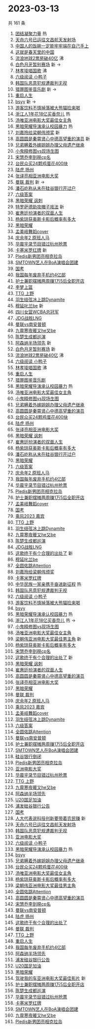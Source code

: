 # 2023-03-13

共 161 条

<!-- BEGIN -->
<!-- 最后更新时间 Mon Mar 13 2023 03:10:34 GMT+0800 (China Standard Time) -->

1. [团结凝聚力量](https://s.weibo.com//weibo?q=%23%E5%9B%A2%E7%BB%93%E5%87%9D%E8%81%9A%E5%8A%9B%E9%87%8F%23&Refer=new_time)
   热
1. [天舟六号已运往文昌航天发射场](https://s.weibo.com//weibo?q=%23%E5%A4%A9%E8%88%9F%E5%85%AD%E5%8F%B7%E5%B7%B2%E8%BF%90%E5%BE%80%E6%96%87%E6%98%8C%E8%88%AA%E5%A4%A9%E5%8F%91%E5%B0%84%E5%9C%BA%23&t=31&band_rank=1&Refer=top)
1. [中国人的饭碗一定能牢牢端在自己手上](https://s.weibo.com//weibo?q=%23%E4%B8%AD%E5%9B%BD%E4%BA%BA%E7%9A%84%E9%A5%AD%E7%A2%97%E4%B8%80%E5%AE%9A%E8%83%BD%E7%89%A2%E7%89%A2%E7%AB%AF%E5%9C%A8%E8%87%AA%E5%B7%B1%E6%89%8B%E4%B8%8A%23&t=31&band_rank=2&Refer=top)
1. [这就是春天里的中国](https://s.weibo.com//weibo?q=%23%E8%BF%99%E5%B0%B1%E6%98%AF%E6%98%A5%E5%A4%A9%E9%87%8C%E7%9A%84%E4%B8%AD%E5%9B%BD%23&t=31&band_rank=3&Refer=top)
1. [流浪地球2票房破40亿](https://s.weibo.com//weibo?q=%23%E6%B5%81%E6%B5%AA%E5%9C%B0%E7%90%832%E7%A5%A8%E6%88%BF%E7%A0%B440%E4%BA%BF%23&t=31&band_rank=4&Refer=top)
   沸
1. [白色月牙暂别赛场](https://s.weibo.com//weibo?q=%23%E7%99%BD%E8%89%B2%E6%9C%88%E7%89%99%E6%9A%82%E5%88%AB%E8%B5%9B%E5%9C%BA%23&t=31&band_rank=5&Refer=top)
   新 ->
1. [林孝埈唱国歌](https://s.weibo.com//weibo?q=%23%E6%9E%97%E5%AD%9D%E5%9F%88%E5%94%B1%E5%9B%BD%E6%AD%8C%23&t=31&band_rank=6&Refer=top)
   沸
1. [六级阅读 小鸭子](https://s.weibo.com//weibo?q=%E5%85%AD%E7%BA%A7%E9%98%85%E8%AF%BB%20%E5%B0%8F%E9%B8%AD%E5%AD%90&t=31&band_rank=7&Refer=top)
1. [韩国队恶意犯规遭裁判无视](https://s.weibo.com//weibo?q=%23%E9%9F%A9%E5%9B%BD%E9%98%9F%E6%81%B6%E6%84%8F%E7%8A%AF%E8%A7%84%E9%81%AD%E8%A3%81%E5%88%A4%E6%97%A0%E8%A7%86%23&t=31&band_rank=8&Refer=top)
1. [猎罪图鉴音乐剧](https://s.weibo.com//weibo?q=%23%E7%8C%8E%E7%BD%AA%E5%9B%BE%E9%89%B4%E9%9F%B3%E4%B9%90%E5%89%A7%23&t=31&band_rank=9&Refer=top)
   新 ->
1. [重启人生](https://s.weibo.com//weibo?q=%23%E9%87%8D%E5%90%AF%E4%BA%BA%E7%94%9F%23&t=31&band_rank=10&Refer=top)
1. [bsyy](https://s.weibo.com//weibo?q=bsyy&t=31&band_rank=11&Refer=top) 新 ->
1. [游客饮料不慎掉落被大熊猫捡来喝](https://s.weibo.com//weibo?q=%23%E6%B8%B8%E5%AE%A2%E9%A5%AE%E6%96%99%E4%B8%8D%E6%85%8E%E6%8E%89%E8%90%BD%E8%A2%AB%E5%A4%A7%E7%86%8A%E7%8C%AB%E6%8D%A1%E6%9D%A5%E5%96%9D%23&t=31&band_rank=12&Refer=top)
1. [浙江人1年花18亿买香奈儿](https://s.weibo.com//weibo?q=%23%E6%B5%99%E6%B1%9F%E4%BA%BA1%E5%B9%B4%E8%8A%B118%E4%BA%BF%E4%B9%B0%E9%A6%99%E5%A5%88%E5%84%BF%23&t=31&band_rank=13&Refer=top)
   热
1. [汤唯亚洲电影大奖最佳女主角](https://s.weibo.com//weibo?q=%23%E6%B1%A4%E5%94%AF%E4%BA%9A%E6%B4%B2%E7%94%B5%E5%BD%B1%E5%A4%A7%E5%A5%96%E6%9C%80%E4%BD%B3%E5%A5%B3%E4%B8%BB%E8%A7%92%23&t=31&band_rank=14&Refer=top)
1. [黑暗荣耀导演承认校园暴力](https://s.weibo.com//weibo?q=%23%E9%BB%91%E6%9A%97%E8%8D%A3%E8%80%80%E5%AF%BC%E6%BC%94%E6%89%BF%E8%AE%A4%E6%A0%A1%E5%9B%AD%E6%9A%B4%E5%8A%9B%23&t=31&band_rank=15&Refer=top)
   热
1. [刘嘉玲给梁朝伟颁奖](https://s.weibo.com//weibo?q=%23%E5%88%98%E5%98%89%E7%8E%B2%E7%BB%99%E6%A2%81%E6%9C%9D%E4%BC%9F%E9%A2%81%E5%A5%96%23&t=31&band_rank=16&Refer=top)
   新
1. [高圆圆是秦霄贤心中德高望重的演员](https://s.weibo.com//weibo?q=%23%E9%AB%98%E5%9C%86%E5%9C%86%E6%98%AF%E7%A7%A6%E9%9C%84%E8%B4%A4%E5%BF%83%E4%B8%AD%E5%BE%B7%E9%AB%98%E6%9C%9B%E9%87%8D%E7%9A%84%E6%BC%94%E5%91%98%23&t=31&band_rank=17&Refer=top)
   新
1. [兄弟瞒着外嫁姐姐办理父母遗产继承](https://s.weibo.com//weibo?q=%23%E5%85%84%E5%BC%9F%E7%9E%92%E7%9D%80%E5%A4%96%E5%AB%81%E5%A7%90%E5%A7%90%E5%8A%9E%E7%90%86%E7%88%B6%E6%AF%8D%E9%81%97%E4%BA%A7%E7%BB%A7%E6%89%BF%23&t=31&band_rank=18&Refer=top)
1. [小鬼精修图vs现场生图](https://s.weibo.com//weibo?q=%23%E5%B0%8F%E9%AC%BC%E7%B2%BE%E4%BF%AE%E5%9B%BEvs%E7%8E%B0%E5%9C%BA%E7%94%9F%E5%9B%BE%23&t=31&band_rank=19&Refer=top)
1. [宋慧乔李到晛cp名](https://s.weibo.com//weibo?q=%23%E5%AE%8B%E6%85%A7%E4%B9%94%E6%9D%8E%E5%88%B0%E6%99%9Bcp%E5%90%8D%23&t=31&band_rank=20&Refer=top)
1. [台民众买24颗鸡蛋花400块](https://s.weibo.com//weibo?q=%23%E5%8F%B0%E6%B0%91%E4%BC%97%E4%B9%B024%E9%A2%97%E9%B8%A1%E8%9B%8B%E8%8A%B1400%E5%9D%97%23&t=31&band_rank=21&Refer=top)
1. [陆虎 扬州](https://s.weibo.com//weibo?q=%E9%99%86%E8%99%8E%20%E6%89%AC%E5%B7%9E&t=31&band_rank=22&Refer=top)
1. [张译亮相亚洲电影大奖](https://s.weibo.com//weibo?q=%23%E5%BC%A0%E8%AF%91%E4%BA%AE%E7%9B%B8%E4%BA%9A%E6%B4%B2%E7%94%B5%E5%BD%B1%E5%A4%A7%E5%A5%96%23&t=31&band_rank=23&Refer=top)
1. [曼联 裁判](https://s.weibo.com//weibo?q=%E6%9B%BC%E8%81%94%20%E8%A3%81%E5%88%A4&t=31&band_rank=24&Refer=top)
   新 ->
1. [潘石屹称从未在硅谷银行开过户](https://s.weibo.com//weibo?q=%23%E6%BD%98%E7%9F%B3%E5%B1%B9%E7%A7%B0%E4%BB%8E%E6%9C%AA%E5%9C%A8%E7%A1%85%E8%B0%B7%E9%93%B6%E8%A1%8C%E5%BC%80%E8%BF%87%E6%88%B7%23&t=31&band_rank=25&Refer=top)
1. [六级答案](https://s.weibo.com//weibo?q=%23%E5%85%AD%E7%BA%A7%E7%AD%94%E6%A1%88%23&t=31&band_rank=26&Refer=top)
1. [黑暗荣耀 讽刺](https://s.weibo.com//weibo?q=%E9%BB%91%E6%9A%97%E8%8D%A3%E8%80%80%20%E8%AE%BD%E5%88%BA&t=31&band_rank=27&Refer=top)
1. [特罗萨德助攻帽子戏法](https://s.weibo.com//weibo?q=%E7%89%B9%E7%BD%97%E8%90%A8%E5%BE%B7%E5%8A%A9%E6%94%BB%E5%B8%BD%E5%AD%90%E6%88%8F%E6%B3%95&t=31&band_rank=28&Refer=top)
   新
1. [崔惠廷扮演者的双面人生](https://s.weibo.com//weibo?q=%23%E5%B4%94%E6%83%A0%E5%BB%B7%E6%89%AE%E6%BC%94%E8%80%85%E7%9A%84%E5%8F%8C%E9%9D%A2%E4%BA%BA%E7%94%9F%23&t=31&band_rank=29&Refer=top)
1. [杨紫琼获奥斯卡影后概率有多大](https://s.weibo.com//weibo?q=%23%E6%9D%A8%E7%B4%AB%E7%90%BC%E8%8E%B7%E5%A5%A5%E6%96%AF%E5%8D%A1%E5%BD%B1%E5%90%8E%E6%A6%82%E7%8E%87%E6%9C%89%E5%A4%9A%E5%A4%A7%23&t=31&band_rank=30&Refer=top)
1. [黑暗荣耀](https://s.weibo.com//weibo?q=%23%E9%BB%91%E6%9A%97%E8%8D%A3%E8%80%80%23&t=31&band_rank=31&Refer=top)
1. [孟美岐舞蹈cover](https://s.weibo.com//weibo?q=%23%E5%AD%9F%E7%BE%8E%E5%B2%90%E8%88%9E%E8%B9%88cover%23&t=31&band_rank=32&Refer=top)
1. [庆余年2 原班人马](https://s.weibo.com//weibo?q=%E5%BA%86%E4%BD%99%E5%B9%B42%20%E5%8E%9F%E7%8F%AD%E4%BA%BA%E9%A9%AC&t=31&band_rank=33&Refer=top)
1. [华晨宇录节目错过杭州抢票](https://s.weibo.com//weibo?q=%23%E5%8D%8E%E6%99%A8%E5%AE%87%E5%BD%95%E8%8A%82%E7%9B%AE%E9%94%99%E8%BF%87%E6%9D%AD%E5%B7%9E%E6%8A%A2%E7%A5%A8%23&t=31&band_rank=34&Refer=top)
1. [卡塞米罗红牌](https://s.weibo.com//weibo?q=%23%E5%8D%A1%E5%A1%9E%E7%B1%B3%E7%BD%97%E7%BA%A2%E7%89%8C%23&t=31&band_rank=35&Refer=top)
   新
1. [Pledis新男团亮相克拉岛](https://s.weibo.com//weibo?q=%23Pledis%E6%96%B0%E7%94%B7%E5%9B%A2%E4%BA%AE%E7%9B%B8%E5%85%8B%E6%8B%89%E5%B2%9B%23&t=31&band_rank=36&Refer=top)
1. [SMTOWN艺人在BoA演唱会团建](https://s.weibo.com//weibo?q=%23SMTOWN%E8%89%BA%E4%BA%BA%E5%9C%A8BoA%E6%BC%94%E5%94%B1%E4%BC%9A%E5%9B%A2%E5%BB%BA%23&t=31&band_rank=37&Refer=top)
1. [国考](https://s.weibo.com//weibo?q=%23%E5%9B%BD%E8%80%83%23&t=31&band_rank=38&Refer=top)
1. [我国每年废弃手机约4亿部](https://s.weibo.com//weibo?q=%23%E6%88%91%E5%9B%BD%E6%AF%8F%E5%B9%B4%E5%BA%9F%E5%BC%83%E6%89%8B%E6%9C%BA%E7%BA%A64%E4%BA%BF%E9%83%A8%23&t=31&band_rank=39&Refer=top)
1. [护士兼职摆摊两周赚1万5后全职开店](https://s.weibo.com//weibo?q=%23%E6%8A%A4%E5%A3%AB%E5%85%BC%E8%81%8C%E6%91%86%E6%91%8A%E4%B8%A4%E5%91%A8%E8%B5%9A1%E4%B8%875%E5%90%8E%E5%85%A8%E8%81%8C%E5%BC%80%E5%BA%97%23&t=31&band_rank=40&Refer=top)
1. [李梦上篮](https://s.weibo.com//weibo?q=%E6%9D%8E%E6%A2%A6%E4%B8%8A%E7%AF%AE&t=31&band_rank=41&Refer=top)
1. [TTG 上野](https://s.weibo.com//weibo?q=TTG%20%E4%B8%8A%E9%87%8E&t=31&band_rank=42&Refer=top)
1. [羽生结弦冰上跳Dynamite](https://s.weibo.com//weibo?q=%23%E7%BE%BD%E7%94%9F%E7%BB%93%E5%BC%A6%E5%86%B0%E4%B8%8A%E8%B7%B3Dynamite%23&t=31&band_rank=43&Refer=top)
1. [穆延叱兰be](https://s.weibo.com//weibo?q=%23%E7%A9%86%E5%BB%B6%E5%8F%B1%E5%85%B0be%23&t=31&band_rank=44&Refer=top)
   新
1. [四川女篮WCBA总冠军](https://s.weibo.com//weibo?q=%23%E5%9B%9B%E5%B7%9D%E5%A5%B3%E7%AF%AEWCBA%E6%80%BB%E5%86%A0%E5%86%9B%23&t=31&band_rank=45&Refer=top)
1. [JDG战胜LNG](https://s.weibo.com//weibo?q=%23JDG%E6%88%98%E8%83%9CLNG%23&t=31&band_rank=46&Refer=top)
1. [曼联vs南安普顿](https://s.weibo.com//weibo?q=%23%E6%9B%BC%E8%81%94vs%E5%8D%97%E5%AE%89%E6%99%AE%E9%A1%BF%23&t=31&band_rank=47&Refer=top)
1. [九霄寒夜暖又he又be](https://s.weibo.com//weibo?q=%23%E4%B9%9D%E9%9C%84%E5%AF%92%E5%A4%9C%E6%9A%96%E5%8F%88he%E5%8F%88be%23&t=31&band_rank=48&Refer=top)
1. [陈楚生成都巡演](https://s.weibo.com//weibo?q=%23%E9%99%88%E6%A5%9A%E7%94%9F%E6%88%90%E9%83%BD%E5%B7%A1%E6%BC%94%23&t=31&band_rank=49&Refer=top)
1. [阿森纳半场领先](https://s.weibo.com//weibo?q=%E9%98%BF%E6%A3%AE%E7%BA%B3%E5%8D%8A%E5%9C%BA%E9%A2%86%E5%85%88&t=31&band_rank=50&Refer=top)
   新
1. [白色月牙暂别赛场](https://s.weibo.com//weibo?q=%23%E7%99%BD%E8%89%B2%E6%9C%88%E7%89%99%E6%9A%82%E5%88%AB%E8%B5%9B%E5%9C%BA%23&t=31&band_rank=4&Refer=top)
   新
1. [流浪地球2票房破40亿](https://s.weibo.com//weibo?q=%23%E6%B5%81%E6%B5%AA%E5%9C%B0%E7%90%832%E7%A5%A8%E6%88%BF%E7%A0%B440%E4%BA%BF%23&t=31&band_rank=5&Refer=top)
   沸
1. [六级阅读 小鸭子](https://s.weibo.com//weibo?q=%E5%85%AD%E7%BA%A7%E9%98%85%E8%AF%BB%20%E5%B0%8F%E9%B8%AD%E5%AD%90&t=31&band_rank=6&Refer=top)
1. [林孝埈唱国歌](https://s.weibo.com//weibo?q=%23%E6%9E%97%E5%AD%9D%E5%9F%88%E5%94%B1%E5%9B%BD%E6%AD%8C%23&t=31&band_rank=7&Refer=top)
   沸
1. [重启人生](https://s.weibo.com//weibo?q=%23%E9%87%8D%E5%90%AF%E4%BA%BA%E7%94%9F%23&t=31&band_rank=9&Refer=top)
1. [猎罪图鉴音乐剧](https://s.weibo.com//weibo?q=%23%E7%8C%8E%E7%BD%AA%E5%9B%BE%E9%89%B4%E9%9F%B3%E4%B9%90%E5%89%A7%23&t=31&band_rank=10&Refer=top)
1. [黑暗荣耀导演承认校园暴力](https://s.weibo.com//weibo?q=%23%E9%BB%91%E6%9A%97%E8%8D%A3%E8%80%80%E5%AF%BC%E6%BC%94%E6%89%BF%E8%AE%A4%E6%A0%A1%E5%9B%AD%E6%9A%B4%E5%8A%9B%23&t=31&band_rank=14&Refer=top)
   热
1. [汤唯亚洲电影大奖最佳女主角](https://s.weibo.com//weibo?q=%23%E6%B1%A4%E5%94%AF%E4%BA%9A%E6%B4%B2%E7%94%B5%E5%BD%B1%E5%A4%A7%E5%A5%96%E6%9C%80%E4%BD%B3%E5%A5%B3%E4%B8%BB%E8%A7%92%23&t=31&band_rank=15&Refer=top)
1. [小鬼精修图vs现场生图](https://s.weibo.com//weibo?q=%23%E5%B0%8F%E9%AC%BC%E7%B2%BE%E4%BF%AE%E5%9B%BEvs%E7%8E%B0%E5%9C%BA%E7%94%9F%E5%9B%BE%23&t=31&band_rank=16&Refer=top)
1. [兄弟瞒着外嫁姐姐办理父母遗产继承](https://s.weibo.com//weibo?q=%23%E5%85%84%E5%BC%9F%E7%9E%92%E7%9D%80%E5%A4%96%E5%AB%81%E5%A7%90%E5%A7%90%E5%8A%9E%E7%90%86%E7%88%B6%E6%AF%8D%E9%81%97%E4%BA%A7%E7%BB%A7%E6%89%BF%23&t=31&band_rank=17&Refer=top)
1. [高圆圆是秦霄贤心中德高望重的演员](https://s.weibo.com//weibo?q=%23%E9%AB%98%E5%9C%86%E5%9C%86%E6%98%AF%E7%A7%A6%E9%9C%84%E8%B4%A4%E5%BF%83%E4%B8%AD%E5%BE%B7%E9%AB%98%E6%9C%9B%E9%87%8D%E7%9A%84%E6%BC%94%E5%91%98%23&t=31&band_rank=18&Refer=top)
1. [台民众买24颗鸡蛋花400块](https://s.weibo.com//weibo?q=%23%E5%8F%B0%E6%B0%91%E4%BC%97%E4%B9%B024%E9%A2%97%E9%B8%A1%E8%9B%8B%E8%8A%B1400%E5%9D%97%23&t=31&band_rank=19&Refer=top)
1. [陆虎 扬州](https://s.weibo.com//weibo?q=%E9%99%86%E8%99%8E%20%E6%89%AC%E5%B7%9E&t=31&band_rank=21&Refer=top)
1. [张译亮相亚洲电影大奖](https://s.weibo.com//weibo?q=%23%E5%BC%A0%E8%AF%91%E4%BA%AE%E7%9B%B8%E4%BA%9A%E6%B4%B2%E7%94%B5%E5%BD%B1%E5%A4%A7%E5%A5%96%23&t=31&band_rank=22&Refer=top)
1. [黑暗荣耀 讽刺](https://s.weibo.com//weibo?q=%E9%BB%91%E6%9A%97%E8%8D%A3%E8%80%80%20%E8%AE%BD%E5%88%BA&t=31&band_rank=23&Refer=top)
1. [崔惠廷扮演者的双面人生](https://s.weibo.com//weibo?q=%23%E5%B4%94%E6%83%A0%E5%BB%B7%E6%89%AE%E6%BC%94%E8%80%85%E7%9A%84%E5%8F%8C%E9%9D%A2%E4%BA%BA%E7%94%9F%23&t=31&band_rank=25&Refer=top)
1. [杨紫琼获奥斯卡影后概率有多大](https://s.weibo.com//weibo?q=%23%E6%9D%A8%E7%B4%AB%E7%90%BC%E8%8E%B7%E5%A5%A5%E6%96%AF%E5%8D%A1%E5%BD%B1%E5%90%8E%E6%A6%82%E7%8E%87%E6%9C%89%E5%A4%9A%E5%A4%A7%23&t=31&band_rank=26&Refer=top)
1. [潘石屹称从未在硅谷银行开过户](https://s.weibo.com//weibo?q=%23%E6%BD%98%E7%9F%B3%E5%B1%B9%E7%A7%B0%E4%BB%8E%E6%9C%AA%E5%9C%A8%E7%A1%85%E8%B0%B7%E9%93%B6%E8%A1%8C%E5%BC%80%E8%BF%87%E6%88%B7%23&t=31&band_rank=27&Refer=top)
1. [黑暗荣耀](https://s.weibo.com//weibo?q=%23%E9%BB%91%E6%9A%97%E8%8D%A3%E8%80%80%23&t=31&band_rank=28&Refer=top)
1. [六级答案](https://s.weibo.com//weibo?q=%23%E5%85%AD%E7%BA%A7%E7%AD%94%E6%A1%88%23&t=31&band_rank=29&Refer=top)
1. [庆余年2 原班人马](https://s.weibo.com//weibo?q=%E5%BA%86%E4%BD%99%E5%B9%B42%20%E5%8E%9F%E7%8F%AD%E4%BA%BA%E9%A9%AC&t=31&band_rank=30&Refer=top)
1. [我国每年废弃手机约4亿部](https://s.weibo.com//weibo?q=%23%E6%88%91%E5%9B%BD%E6%AF%8F%E5%B9%B4%E5%BA%9F%E5%BC%83%E6%89%8B%E6%9C%BA%E7%BA%A64%E4%BA%BF%E9%83%A8%23&t=31&band_rank=31&Refer=top)
1. [华晨宇录节目错过杭州抢票](https://s.weibo.com//weibo?q=%23%E5%8D%8E%E6%99%A8%E5%AE%87%E5%BD%95%E8%8A%82%E7%9B%AE%E9%94%99%E8%BF%87%E6%9D%AD%E5%B7%9E%E6%8A%A2%E7%A5%A8%23&t=31&band_rank=32&Refer=top)
1. [Pledis新男团亮相克拉岛](https://s.weibo.com//weibo?q=%23Pledis%E6%96%B0%E7%94%B7%E5%9B%A2%E4%BA%AE%E7%9B%B8%E5%85%8B%E6%8B%89%E5%B2%9B%23&t=31&band_rank=33&Refer=top)
1. [护士兼职摆摊两周赚1万5后全职开店](https://s.weibo.com//weibo?q=%23%E6%8A%A4%E5%A3%AB%E5%85%BC%E8%81%8C%E6%91%86%E6%91%8A%E4%B8%A4%E5%91%A8%E8%B5%9A1%E4%B8%875%E5%90%8E%E5%85%A8%E8%81%8C%E5%BC%80%E5%BA%97%23&t=31&band_rank=34&Refer=top)
1. [孟美岐舞蹈cover](https://s.weibo.com//weibo?q=%23%E5%AD%9F%E7%BE%8E%E5%B2%90%E8%88%9E%E8%B9%88cover%23&t=31&band_rank=35&Refer=top)
1. [国考](https://s.weibo.com//weibo?q=%23%E5%9B%BD%E8%80%83%23&t=31&band_rank=36&Refer=top)
1. [乘风2023 嘉宾](https://s.weibo.com//weibo?q=%E4%B9%98%E9%A3%8E2023%20%E5%98%89%E5%AE%BE&t=31&band_rank=38&Refer=top)
1. [TTG 上野](https://s.weibo.com//weibo?q=TTG%20%E4%B8%8A%E9%87%8E&t=31&band_rank=39&Refer=top)
1. [羽生结弦冰上跳Dynamite](https://s.weibo.com//weibo?q=%23%E7%BE%BD%E7%94%9F%E7%BB%93%E5%BC%A6%E5%86%B0%E4%B8%8A%E8%B7%B3Dynamite%23&t=31&band_rank=40&Refer=top)
1. [九霄寒夜暖又he又be](https://s.weibo.com//weibo?q=%23%E4%B9%9D%E9%9C%84%E5%AF%92%E5%A4%9C%E6%9A%96%E5%8F%88he%E5%8F%88be%23&t=31&band_rank=42&Refer=top)
1. [陈楚生成都巡演](https://s.weibo.com//weibo?q=%23%E9%99%88%E6%A5%9A%E7%94%9F%E6%88%90%E9%83%BD%E5%B7%A1%E6%BC%94%23&t=31&band_rank=43&Refer=top)
1. [JDG战胜LNG](https://s.weibo.com//weibo?q=%23JDG%E6%88%98%E8%83%9CLNG%23&t=31&band_rank=44&Refer=top)
1. [这歌终于有个合理的出处了](https://s.weibo.com//weibo?q=%23%E8%BF%99%E6%AD%8C%E7%BB%88%E4%BA%8E%E6%9C%89%E4%B8%AA%E5%90%88%E7%90%86%E7%9A%84%E5%87%BA%E5%A4%84%E4%BA%86%23&t=31&band_rank=46&Refer=top)
   新
1. [穆延叱兰be](https://s.weibo.com//weibo?q=%23%E7%A9%86%E5%BB%B6%E5%8F%B1%E5%85%B0be%23&t=31&band_rank=47&Refer=top)
1. [全圆佑跳Attention](https://s.weibo.com//weibo?q=%23%E5%85%A8%E5%9C%86%E4%BD%91%E8%B7%B3Attention%23&t=31&band_rank=48&Refer=top)
1. [刘嘉玲给梁朝伟颁奖](https://s.weibo.com//weibo?q=%23%E5%88%98%E5%98%89%E7%8E%B2%E7%BB%99%E6%A2%81%E6%9C%9D%E4%BC%9F%E9%A2%81%E5%A5%96%23&t=31&band_rank=49&Refer=top)
1. [卡塞米罗红牌](https://s.weibo.com//weibo?q=%23%E5%8D%A1%E5%A1%9E%E7%B1%B3%E7%BD%97%E7%BA%A2%E7%89%8C%23&t=31&band_rank=50&Refer=top)
1. [中华民族一家亲携手奋进新征程](https://s.weibo.com//weibo?q=%23%E4%B8%AD%E5%8D%8E%E6%B0%91%E6%97%8F%E4%B8%80%E5%AE%B6%E4%BA%B2%E6%90%BA%E6%89%8B%E5%A5%8B%E8%BF%9B%E6%96%B0%E5%BE%81%E7%A8%8B%23&Refer=new_time)
   热
1. [韩国队恶意犯规遭裁判无视](https://s.weibo.com//weibo?q=%23%E9%9F%A9%E5%9B%BD%E9%98%9F%E6%81%B6%E6%84%8F%E7%8A%AF%E8%A7%84%E9%81%AD%E8%A3%81%E5%88%A4%E6%97%A0%E8%A7%86%23&t=31&band_rank=7&Refer=top)
1. [六级阅读 小鸭子](https://s.weibo.com//weibo?q=%E5%85%AD%E7%BA%A7%E9%98%85%E8%AF%BB%20%E5%B0%8F%E9%B8%AD%E5%AD%90&t=31&band_rank=8&Refer=top)
1. [游客饮料不慎掉落被大熊猫捡来喝](https://s.weibo.com//weibo?q=%23%E6%B8%B8%E5%AE%A2%E9%A5%AE%E6%96%99%E4%B8%8D%E6%85%8E%E6%8E%89%E8%90%BD%E8%A2%AB%E5%A4%A7%E7%86%8A%E7%8C%AB%E6%8D%A1%E6%9D%A5%E5%96%9D%23&t=31&band_rank=11&Refer=top)
1. [bsyy](https://s.weibo.com//weibo?q=bsyy&t=31&band_rank=12&Refer=top)
1. [黑暗荣耀导演承认校园暴力](https://s.weibo.com//weibo?q=%23%E9%BB%91%E6%9A%97%E8%8D%A3%E8%80%80%E5%AF%BC%E6%BC%94%E6%89%BF%E8%AE%A4%E6%A0%A1%E5%9B%AD%E6%9A%B4%E5%8A%9B%23&t=31&band_rank=13&Refer=top)
   热
1. [浙江人1年花18亿买香奈儿](https://s.weibo.com//weibo?q=%23%E6%B5%99%E6%B1%9F%E4%BA%BA1%E5%B9%B4%E8%8A%B118%E4%BA%BF%E4%B9%B0%E9%A6%99%E5%A5%88%E5%84%BF%23&t=31&band_rank=14&Refer=top)
   热 ->
1. [小鬼精修图vs现场生图](https://s.weibo.com//weibo?q=%23%E5%B0%8F%E9%AC%BC%E7%B2%BE%E4%BF%AE%E5%9B%BEvs%E7%8E%B0%E5%9C%BA%E7%94%9F%E5%9B%BE%23&t=31&band_rank=15&Refer=top)
1. [汤唯亚洲电影大奖最佳女主角](https://s.weibo.com//weibo?q=%23%E6%B1%A4%E5%94%AF%E4%BA%9A%E6%B4%B2%E7%94%B5%E5%BD%B1%E5%A4%A7%E5%A5%96%E6%9C%80%E4%BD%B3%E5%A5%B3%E4%B8%BB%E8%A7%92%23&t=31&band_rank=16&Refer=top)
1. [梁朝伟亚洲电影大奖最佳男主角](https://s.weibo.com//weibo?q=%23%E6%A2%81%E6%9C%9D%E4%BC%9F%E4%BA%9A%E6%B4%B2%E7%94%B5%E5%BD%B1%E5%A4%A7%E5%A5%96%E6%9C%80%E4%BD%B3%E7%94%B7%E4%B8%BB%E8%A7%92%23&t=31&band_rank=18&Refer=top)
   新
1. [杨紫琼获奥斯卡影后概率有多大](https://s.weibo.com//weibo?q=%23%E6%9D%A8%E7%B4%AB%E7%90%BC%E8%8E%B7%E5%A5%A5%E6%96%AF%E5%8D%A1%E5%BD%B1%E5%90%8E%E6%A6%82%E7%8E%87%E6%9C%89%E5%A4%9A%E5%A4%A7%23&t=31&band_rank=20&Refer=top)
1. [宋慧乔李到晛cp名](https://s.weibo.com//weibo?q=%23%E5%AE%8B%E6%85%A7%E4%B9%94%E6%9D%8E%E5%88%B0%E6%99%9Bcp%E5%90%8D%23&t=31&band_rank=21&Refer=top)
1. [这歌终于有个合理的出处了](https://s.weibo.com//weibo?q=%23%E8%BF%99%E6%AD%8C%E7%BB%88%E4%BA%8E%E6%9C%89%E4%B8%AA%E5%90%88%E7%90%86%E7%9A%84%E5%87%BA%E5%A4%84%E4%BA%86%23&t=31&band_rank=23&Refer=top)
   新
1. [黑暗荣耀 讽刺](https://s.weibo.com//weibo?q=%E9%BB%91%E6%9A%97%E8%8D%A3%E8%80%80%20%E8%AE%BD%E5%88%BA&t=31&band_rank=24&Refer=top)
1. [崔惠廷扮演者的双面人生](https://s.weibo.com//weibo?q=%23%E5%B4%94%E6%83%A0%E5%BB%B7%E6%89%AE%E6%BC%94%E8%80%85%E7%9A%84%E5%8F%8C%E9%9D%A2%E4%BA%BA%E7%94%9F%23&t=31&band_rank=26&Refer=top)
1. [高圆圆是秦霄贤心中德高望重的演员](https://s.weibo.com//weibo?q=%23%E9%AB%98%E5%9C%86%E5%9C%86%E6%98%AF%E7%A7%A6%E9%9C%84%E8%B4%A4%E5%BF%83%E4%B8%AD%E5%BE%B7%E9%AB%98%E6%9C%9B%E9%87%8D%E7%9A%84%E6%BC%94%E5%91%98%23&t=31&band_rank=27&Refer=top)
1. [张译亮相亚洲电影大奖](https://s.weibo.com//weibo?q=%23%E5%BC%A0%E8%AF%91%E4%BA%AE%E7%9B%B8%E4%BA%9A%E6%B4%B2%E7%94%B5%E5%BD%B1%E5%A4%A7%E5%A5%96%23&t=31&band_rank=28&Refer=top)
1. [黑暗荣耀](https://s.weibo.com//weibo?q=%23%E9%BB%91%E6%9A%97%E8%8D%A3%E8%80%80%23&t=31&band_rank=29&Refer=top)
1. [曼联 裁判](https://s.weibo.com//weibo?q=%E6%9B%BC%E8%81%94%20%E8%A3%81%E5%88%A4&t=31&band_rank=30&Refer=top)
1. [庆余年2 原班人马](https://s.weibo.com//weibo?q=%E5%BA%86%E4%BD%99%E5%B9%B42%20%E5%8E%9F%E7%8F%AD%E4%BA%BA%E9%A9%AC&t=31&band_rank=31&Refer=top)
1. [乘风2023 嘉宾](https://s.weibo.com//weibo?q=%E4%B9%98%E9%A3%8E2023%20%E5%98%89%E5%AE%BE&t=31&band_rank=32&Refer=top)
1. [孟美岐舞蹈cover](https://s.weibo.com//weibo?q=%23%E5%AD%9F%E7%BE%8E%E5%B2%90%E8%88%9E%E8%B9%88cover%23&t=31&band_rank=33&Refer=top)
1. [羽生结弦冰上跳Dynamite](https://s.weibo.com//weibo?q=%23%E7%BE%BD%E7%94%9F%E7%BB%93%E5%BC%A6%E5%86%B0%E4%B8%8A%E8%B7%B3Dynamite%23&t=31&band_rank=34&Refer=top)
1. [六级答案](https://s.weibo.com//weibo?q=%23%E5%85%AD%E7%BA%A7%E7%AD%94%E6%A1%88%23&t=31&band_rank=35&Refer=top)
1. [全圆佑跳Attention](https://s.weibo.com//weibo?q=%23%E5%85%A8%E5%9C%86%E4%BD%91%E8%B7%B3Attention%23&t=31&band_rank=36&Refer=top)
1. [曼联vs南安普顿](https://s.weibo.com//weibo?q=%23%E6%9B%BC%E8%81%94vs%E5%8D%97%E5%AE%89%E6%99%AE%E9%A1%BF%23&t=31&band_rank=37&Refer=top)
1. [护士兼职摆摊两周赚1万5后全职开店](https://s.weibo.com//weibo?q=%23%E6%8A%A4%E5%A3%AB%E5%85%BC%E8%81%8C%E6%91%86%E6%91%8A%E4%B8%A4%E5%91%A8%E8%B5%9A1%E4%B8%875%E5%90%8E%E5%85%A8%E8%81%8C%E5%BC%80%E5%BA%97%23&t=31&band_rank=38&Refer=top)
1. [SMTOWN艺人在BoA演唱会团建](https://s.weibo.com//weibo?q=%23SMTOWN%E8%89%BA%E4%BA%BA%E5%9C%A8BoA%E6%BC%94%E5%94%B1%E4%BC%9A%E5%9B%A2%E5%BB%BA%23&t=31&band_rank=40&Refer=top)
1. [硅谷银行倒闭](https://s.weibo.com//weibo?q=%23%E7%A1%85%E8%B0%B7%E9%93%B6%E8%A1%8C%E5%80%92%E9%97%AD%23&t=31&band_rank=41&Refer=top)
1. [Pledis新男团亮相克拉岛](https://s.weibo.com//weibo?q=%23Pledis%E6%96%B0%E7%94%B7%E5%9B%A2%E4%BA%AE%E7%9B%B8%E5%85%8B%E6%8B%89%E5%B2%9B%23&t=31&band_rank=42&Refer=top)
1. [亚洲电影大奖](https://s.weibo.com//weibo?q=%E4%BA%9A%E6%B4%B2%E7%94%B5%E5%BD%B1%E5%A4%A7%E5%A5%96&t=31&band_rank=43&Refer=top)
1. [华晨宇录节目错过杭州抢票](https://s.weibo.com//weibo?q=%23%E5%8D%8E%E6%99%A8%E5%AE%87%E5%BD%95%E8%8A%82%E7%9B%AE%E9%94%99%E8%BF%87%E6%9D%AD%E5%B7%9E%E6%8A%A2%E7%A5%A8%23&t=31&band_rank=44&Refer=top)
1. [TTG 上野](https://s.weibo.com//weibo?q=TTG%20%E4%B8%8A%E9%87%8E&t=31&band_rank=45&Refer=top)
1. [九霄寒夜暖又he又be](https://s.weibo.com//weibo?q=%23%E4%B9%9D%E9%9C%84%E5%AF%92%E5%A4%9C%E6%9A%96%E5%8F%88he%E5%8F%88be%23&t=31&band_rank=46&Refer=top)
1. [阿森纳半场领先](https://s.weibo.com//weibo?q=%E9%98%BF%E6%A3%AE%E7%BA%B3%E5%8D%8A%E5%9C%BA%E9%A2%86%E5%85%88&t=31&band_rank=47&Refer=top)
1. [U20国足加油](https://s.weibo.com//weibo?q=%23U20%E5%9B%BD%E8%B6%B3%E5%8A%A0%E6%B2%B9%23&t=31&band_rank=48&Refer=top)
1. [浦发硅谷银行公告](https://s.weibo.com//weibo?q=%E6%B5%A6%E5%8F%91%E7%A1%85%E8%B0%B7%E9%93%B6%E8%A1%8C%E5%85%AC%E5%91%8A&t=31&band_rank=49&Refer=top)
1. [国考](https://s.weibo.com//weibo?q=%23%E5%9B%BD%E8%80%83%23&t=31&band_rank=50&Refer=top)
1. [人大代表说科技创新要带着农民赚](https://s.weibo.com//weibo?q=%23%E4%BA%BA%E5%A4%A7%E4%BB%A3%E8%A1%A8%E8%AF%B4%E7%A7%91%E6%8A%80%E5%88%9B%E6%96%B0%E8%A6%81%E5%B8%A6%E7%9D%80%E5%86%9C%E6%B0%91%E8%B5%9A%23&t=31&band_rank=1&Refer=top)
   新
1. [天舟六号已运往文昌航天发射场](https://s.weibo.com//weibo?q=%23%E5%A4%A9%E8%88%9F%E5%85%AD%E5%8F%B7%E5%B7%B2%E8%BF%90%E5%BE%80%E6%96%87%E6%98%8C%E8%88%AA%E5%A4%A9%E5%8F%91%E5%B0%84%E5%9C%BA%23&t=31&band_rank=2&Refer=top)
1. [韩国队恶意犯规遭裁判无视](https://s.weibo.com//weibo?q=%23%E9%9F%A9%E5%9B%BD%E9%98%9F%E6%81%B6%E6%84%8F%E7%8A%AF%E8%A7%84%E9%81%AD%E8%A3%81%E5%88%A4%E6%97%A0%E8%A7%86%23&t=31&band_rank=6&Refer=top)
1. [亚洲电影大奖](https://s.weibo.com//weibo?q=%E4%BA%9A%E6%B4%B2%E7%94%B5%E5%BD%B1%E5%A4%A7%E5%A5%96&t=31&band_rank=8&Refer=top)
1. [六级阅读 小鸭子](https://s.weibo.com//weibo?q=%E5%85%AD%E7%BA%A7%E9%98%85%E8%AF%BB%20%E5%B0%8F%E9%B8%AD%E5%AD%90&t=31&band_rank=10&Refer=top)
1. [黑暗荣耀导演承认校园暴力](https://s.weibo.com//weibo?q=%23%E9%BB%91%E6%9A%97%E8%8D%A3%E8%80%80%E5%AF%BC%E6%BC%94%E6%89%BF%E8%AE%A4%E6%A0%A1%E5%9B%AD%E6%9A%B4%E5%8A%9B%23&t=31&band_rank=11&Refer=top)
   热
1. [bsyy](https://s.weibo.com//weibo?q=bsyy&t=31&band_rank=13&Refer=top)
1. [兄弟瞒着外嫁姐姐办理父母遗产继承](https://s.weibo.com//weibo?q=%23%E5%85%84%E5%BC%9F%E7%9E%92%E7%9D%80%E5%A4%96%E5%AB%81%E5%A7%90%E5%A7%90%E5%8A%9E%E7%90%86%E7%88%B6%E6%AF%8D%E9%81%97%E4%BA%A7%E7%BB%A7%E6%89%BF%23&t=31&band_rank=16&Refer=top)
1. [台民众买24颗鸡蛋花400块](https://s.weibo.com//weibo?q=%23%E5%8F%B0%E6%B0%91%E4%BC%97%E4%B9%B024%E9%A2%97%E9%B8%A1%E8%9B%8B%E8%8A%B1400%E5%9D%97%23&t=31&band_rank=17&Refer=top)
1. [汤唯亚洲电影大奖最佳女主角](https://s.weibo.com//weibo?q=%23%E6%B1%A4%E5%94%AF%E4%BA%9A%E6%B4%B2%E7%94%B5%E5%BD%B1%E5%A4%A7%E5%A5%96%E6%9C%80%E4%BD%B3%E5%A5%B3%E4%B8%BB%E8%A7%92%23&t=31&band_rank=18&Refer=top)
1. [杨紫琼获奥斯卡影后概率有多大](https://s.weibo.com//weibo?q=%23%E6%9D%A8%E7%B4%AB%E7%90%BC%E8%8E%B7%E5%A5%A5%E6%96%AF%E5%8D%A1%E5%BD%B1%E5%90%8E%E6%A6%82%E7%8E%87%E6%9C%89%E5%A4%9A%E5%A4%A7%23&t=31&band_rank=19&Refer=top)
1. [梁朝伟亚洲电影大奖最佳男主角](https://s.weibo.com//weibo?q=%23%E6%A2%81%E6%9C%9D%E4%BC%9F%E4%BA%9A%E6%B4%B2%E7%94%B5%E5%BD%B1%E5%A4%A7%E5%A5%96%E6%9C%80%E4%BD%B3%E7%94%B7%E4%B8%BB%E8%A7%92%23&t=31&band_rank=20&Refer=top)
1. [全圆佑跳Attention](https://s.weibo.com//weibo?q=%23%E5%85%A8%E5%9C%86%E4%BD%91%E8%B7%B3Attention%23&t=31&band_rank=21&Refer=top)
1. [高圆圆是秦霄贤心中德高望重的演员](https://s.weibo.com//weibo?q=%23%E9%AB%98%E5%9C%86%E5%9C%86%E6%98%AF%E7%A7%A6%E9%9C%84%E8%B4%A4%E5%BF%83%E4%B8%AD%E5%BE%B7%E9%AB%98%E6%9C%9B%E9%87%8D%E7%9A%84%E6%BC%94%E5%91%98%23&t=31&band_rank=22&Refer=top)
1. [宋慧乔李到晛cp名](https://s.weibo.com//weibo?q=%23%E5%AE%8B%E6%85%A7%E4%B9%94%E6%9D%8E%E5%88%B0%E6%99%9Bcp%E5%90%8D%23&t=31&band_rank=23&Refer=top)
1. [曼联vs南安普顿](https://s.weibo.com//weibo?q=%23%E6%9B%BC%E8%81%94vs%E5%8D%97%E5%AE%89%E6%99%AE%E9%A1%BF%23&t=31&band_rank=27&Refer=top)
1. [陆虎 扬州](https://s.weibo.com//weibo?q=%E9%99%86%E8%99%8E%20%E6%89%AC%E5%B7%9E&t=31&band_rank=29&Refer=top)
1. [这歌终于有个合理的出处了](https://s.weibo.com//weibo?q=%23%E8%BF%99%E6%AD%8C%E7%BB%88%E4%BA%8E%E6%9C%89%E4%B8%AA%E5%90%88%E7%90%86%E7%9A%84%E5%87%BA%E5%A4%84%E4%BA%86%23&t=31&band_rank=30&Refer=top)
1. [曼联 裁判](https://s.weibo.com//weibo?q=%E6%9B%BC%E8%81%94%20%E8%A3%81%E5%88%A4&t=31&band_rank=31&Refer=top)
1. [TTG 上野](https://s.weibo.com//weibo?q=TTG%20%E4%B8%8A%E9%87%8E&t=31&band_rank=34&Refer=top)
1. [重启人生](https://s.weibo.com//weibo?q=%23%E9%87%8D%E5%90%AF%E4%BA%BA%E7%94%9F%23&t=31&band_rank=35&Refer=top)
1. [我国每年废弃手机约4亿部](https://s.weibo.com//weibo?q=%23%E6%88%91%E5%9B%BD%E6%AF%8F%E5%B9%B4%E5%BA%9F%E5%BC%83%E6%89%8B%E6%9C%BA%E7%BA%A64%E4%BA%BF%E9%83%A8%23&t=31&band_rank=36&Refer=top)
1. [阿森纳半场领先](https://s.weibo.com//weibo?q=%E9%98%BF%E6%A3%AE%E7%BA%B3%E5%8D%8A%E5%9C%BA%E9%A2%86%E5%85%88&t=31&band_rank=37&Refer=top)
1. [浦发硅谷银行公告](https://s.weibo.com//weibo?q=%E6%B5%A6%E5%8F%91%E7%A1%85%E8%B0%B7%E9%93%B6%E8%A1%8C%E5%85%AC%E5%91%8A&t=31&band_rank=38&Refer=top)
1. [U20国足加油](https://s.weibo.com//weibo?q=%23U20%E5%9B%BD%E8%B6%B3%E5%8A%A0%E6%B2%B9%23&t=31&band_rank=39&Refer=top)
1. [黑暗荣耀](https://s.weibo.com//weibo?q=%23%E9%BB%91%E6%9A%97%E8%8D%A3%E8%80%80%23&t=31&band_rank=42&Refer=top)
1. [驾驶我的车亚洲电影大奖最佳影片](https://s.weibo.com//weibo?q=%E9%A9%BE%E9%A9%B6%E6%88%91%E7%9A%84%E8%BD%A6%E4%BA%9A%E6%B4%B2%E7%94%B5%E5%BD%B1%E5%A4%A7%E5%A5%96%E6%9C%80%E4%BD%B3%E5%BD%B1%E7%89%87&t=31&band_rank=43&Refer=top)
   新
1. [护士兼职摆摊两周赚1万5后全职开店](https://s.weibo.com//weibo?q=%23%E6%8A%A4%E5%A3%AB%E5%85%BC%E8%81%8C%E6%91%86%E6%91%8A%E4%B8%A4%E5%91%A8%E8%B5%9A1%E4%B8%875%E5%90%8E%E5%85%A8%E8%81%8C%E5%BC%80%E5%BA%97%23&t=31&band_rank=44&Refer=top)
1. [陈楚生成都巡演](https://s.weibo.com//weibo?q=%23%E9%99%88%E6%A5%9A%E7%94%9F%E6%88%90%E9%83%BD%E5%B7%A1%E6%BC%94%23&t=31&band_rank=45&Refer=top)
1. [华晨宇录节目错过杭州抢票](https://s.weibo.com//weibo?q=%23%E5%8D%8E%E6%99%A8%E5%AE%87%E5%BD%95%E8%8A%82%E7%9B%AE%E9%94%99%E8%BF%87%E6%9D%AD%E5%B7%9E%E6%8A%A2%E7%A5%A8%23&t=31&band_rank=46&Refer=top)
1. [卡塞米罗红牌](https://s.weibo.com//weibo?q=%23%E5%8D%A1%E5%A1%9E%E7%B1%B3%E7%BD%97%E7%BA%A2%E7%89%8C%23&t=31&band_rank=47&Refer=top)
1. [SMTOWN艺人在BoA演唱会团建](https://s.weibo.com//weibo?q=%23SMTOWN%E8%89%BA%E4%BA%BA%E5%9C%A8BoA%E6%BC%94%E5%94%B1%E4%BC%9A%E5%9B%A2%E5%BB%BA%23&t=31&band_rank=48&Refer=top)
1. [九霄寒夜暖又he又be](https://s.weibo.com//weibo?q=%23%E4%B9%9D%E9%9C%84%E5%AF%92%E5%A4%9C%E6%9A%96%E5%8F%88he%E5%8F%88be%23&t=31&band_rank=49&Refer=top)
1. [Pledis新男团亮相克拉岛](https://s.weibo.com//weibo?q=%23Pledis%E6%96%B0%E7%94%B7%E5%9B%A2%E4%BA%AE%E7%9B%B8%E5%85%8B%E6%8B%89%E5%B2%9B%23&t=31&band_rank=50&Refer=top)

<!-- END -->
